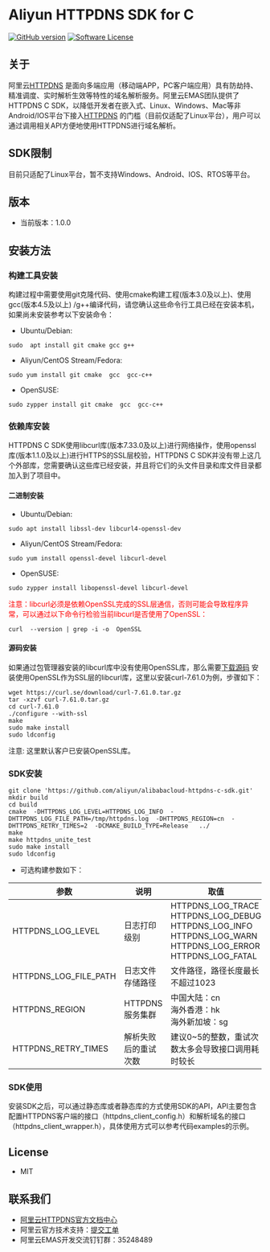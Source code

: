 # Aliyun HTTPDNS SDK for C

[![GitHub version](https://badge.fury.io/gh/aliyun%2Falibabacloud-httpdns-c-sdk.git.svg)](https://badge.fury.io/gh/aliyun%2Falibabacloud-httpdns-c-sdk.git)
[![Software License](https://img.shields.io/badge/license-MIT-brightgreen.svg)](LICENSE)

## 关于

阿里云[HTTPDNS](https://www.aliyun.com/product/httpdns)
是面向多端应用（移动端APP，PC客户端应用）具有防劫持、精准调度、实时解析生效等特性的域名解析服务。阿里云EMAS团队提供了HTTPDNS C
SDK，以降低开发者在嵌入式、Linux、Windows、Mac等非Android/IOS平台下接入[HTTPDNS](https://www.aliyun.com/product/httpdns)
的门槛（目前仅适配了Linux平台），用户可以通过调用相关API方便地使用HTTPDNS进行域名解析。

## SDK限制

目前只适配了Linux平台，暂不支持Windows、Android、IOS、RTOS等平台。

## 版本

- 当前版本：1.0.0

## 安装方法

### 构建工具安装

构建过程中需要使用git克隆代码、使用cmake构建工程(版本3.0及以上)、使用gcc(版本4.5及以上)
/g++编译代码，请您确认这些命令行工具已经在安装本机，如果尚未安装参考以下安装命令：

- Ubuntu/Debian:

```shell
sudo  apt install git cmake gcc g++
```

- Aliyun/CentOS Stream/Fedora:

```shell
sudo yum install git cmake  gcc  gcc-c++
```

- OpenSUSE:

```shell
sudo zypper install git cmake  gcc  gcc-c++
```

### 依赖库安装

HTTPDNS C SDK使用libcurl库(版本7.33.0及以上)进行网络操作，使用openssl库(版本1.1.0及以上)进行HTTPS的SSL层校验，HTTPDNS C
SDK并没有带上这几个外部库，您需要确认这些库已经安装，并且将它们的头文件目录和库文件目录都加入到了项目中。

#### 二进制安装

- Ubuntu/Debian:

```shell
sudo apt install libssl-dev libcurl4-openssl-dev
```

- Aliyun/CentOS Stream/Fedora:

```shell
sudo yum install openssl-devel libcurl-devel
```

- OpenSUSE:

```shell
sudo zypper install libopenssl-devel libcurl-devel
```

<span style="color:red;">
注意：libcurl必须是依赖OpenSSL完成的SSL层通信，否则可能会导致程序异常，可以通过以下命令行检验当前libcurl是否使用了OpenSSL：</span>

```shell
curl  --version | grep -i -o  OpenSSL
```

#### 源码安装

如果通过包管理器安装的libcurl库中没有使用OpenSSL库，那么需要[下载源码](https://curl.se/download/)
安装使用OpenSSL作为SSL层的libcurl库，这里以安装curl-7.61.0为例，步骤如下：

```shell
wget https://curl.se/download/curl-7.61.0.tar.gz
tar -xzvf curl-7.61.0.tar.gz
cd curl-7.61.0
./configure --with-ssl
make
sudo make install
sudo ldconfig
```

注意: 这里默认客户已安装OpenSSL库。

### SDK安装

```shell
git clone 'https://github.com/aliyun/alibabacloud-httpdns-c-sdk.git'
mkdir build
cd build
cmake  -DHTTPDNS_LOG_LEVEL=HTTPDNS_LOG_INFO  -DHTTPDNS_LOG_FILE_PATH=/tmp/httpdns.log  -DHTTPDNS_REGION=cn  -DHTTPDNS_RETRY_TIMES=2  -DCMAKE_BUILD_TYPE=Release   ../
make
make httpdns_unite_test
sudo make install
sudo ldconfig
```

* 可选构建参数如下：

| 参数                    | 说明          | 取值                                                                                                                            |
|-----------------------|-------------|-------------------------------------------------------------------------------------------------------------------------------|
| HTTPDNS_LOG_LEVEL     | 日志打印级别      | HTTPDNS_LOG_TRACE<br/>HTTPDNS_LOG_DEBUG<br/>HTTPDNS_LOG_INFO<br/>HTTPDNS_LOG_WARN<br/>HTTPDNS_LOG_ERROR<br/>HTTPDNS_LOG_FATAL |
| HTTPDNS_LOG_FILE_PATH | 日志文件存储路径    | 文件路径，路径长度最长不超过1023                                                                                                            |
| HTTPDNS_REGION        | HTTPDNS服务集群 | 中国大陆：cn<br/>海外香港：hk<br/>海外新加坡：sg                                                                                              |
| HTTPDNS_RETRY_TIMES   | 解析失败后的重试次数  | 建议0~5的整数，重试次数太多会导致接口调用耗时较长    <br/>                                                                                           |

### SDK使用

安装SDK之后，可以通过静态库或者静态库的方式使用SDK的API，API主要包含配置HTTPDNS客户端的接口（httpdns_client_config.h）和解析域名的接口（httpdns_client_wrapper.h），具体使用方式可以参考代码examples的示例。

## License

- MIT

## 联系我们

- [阿里云HTTPDNS官方文档中心](https://www.aliyun.com/product/httpdns#Docs)
- 阿里云官方技术支持：[提交工单](https://workorder.console.aliyun.com/#/ticket/createIndex)
- 阿里云EMAS开发交流钉钉群：35248489